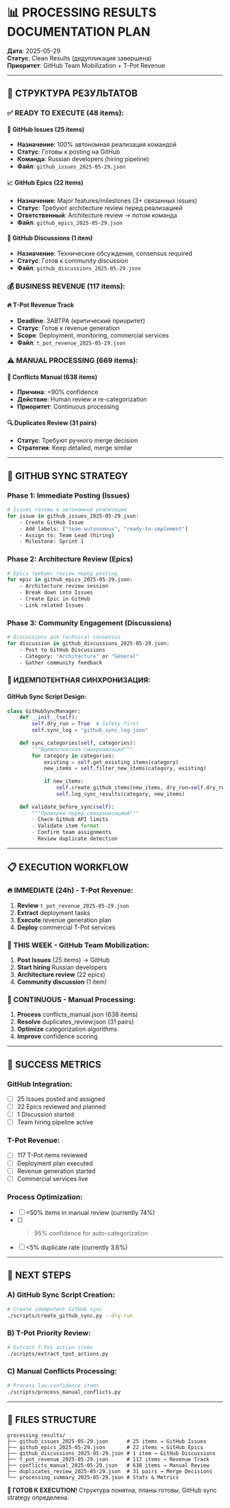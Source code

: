 # 📊 PROCESSING RESULTS DOCUMENTATION PLAN
**Дата**: 2025-05-29  
**Статус**: Clean Results (дедупликация завершена)  
**Приоритет**: GitHub Team Mobilization + T-Pot Revenue

---

## 🎯 СТРУКТУРА РЕЗУЛЬТАТОВ

### **✅ READY TO EXECUTE (48 items):**

#### **🚀 GitHub Issues (25 items)**
- **Назначение**: 100% автономная реализация командой
- **Статус**: Готовы к posting на GitHub
- **Команда**: Russian developers (hiring pipeline)
- **Файл**: `github_issues_2025-05-29.json`

#### **📈 GitHub Epics (22 items)**  
- **Назначение**: Major features/milestones (3+ связанных issues)
- **Статус**: Требуют architecture review перед реализацией
- **Ответственный**: Architecture review → потом команда
- **Файл**: `github_epics_2025-05-29.json`

#### **💬 GitHub Discussions (1 item)**
- **Назначение**: Технические обсуждения, consensus required
- **Статус**: Готов к community discussion
- **Файл**: `github_discussions_2025-05-29.json`

### **💰 BUSINESS REVENUE (117 items):**

#### **🔥 T-Pot Revenue Track**
- **Deadline**: ЗАВТРА (критический приоритет)
- **Статус**: Готов к revenue generation
- **Scope**: Deployment, monitoring, commercial services
- **Файл**: `t_pot_revenue_2025-05-29.json`

### **⚠️ MANUAL PROCESSING (669 items):**

#### **🔄 Conflicts Manual (638 items)**
- **Причина**: <90% confidence
- **Действие**: Human review и re-categorization
- **Приоритет**: Continuous processing

#### **🔍 Duplicates Review (31 pairs)**
- **Статус**: Требуют ручного merge decision
- **Стратегия**: Keep detailed, merge similar

---

## 🚀 GITHUB SYNC STRATEGY

### **Phase 1: Immediate Posting (Issues)**
```bash
# Issues готовы к автономной реализации
for issue in github_issues_2025-05-29.json:
    - Create GitHub Issue
    - Add labels: ["team-autonomous", "ready-to-implement"]
    - Assign to: Team Lead (hiring)
    - Milestone: Sprint 1
```

### **Phase 2: Architecture Review (Epics)**
```bash
# Epics требуют review перед posting
for epic in github_epics_2025-05-29.json:
    - Architecture review session
    - Break down into Issues
    - Create Epic in GitHub
    - Link related Issues
```

### **Phase 3: Community Engagement (Discussions)**
```bash
# Discussions для technical consensus
for discussion in github_discussions_2025-05-29.json:
    - Post to GitHub Discussions
    - Category: "Architecture" or "General"
    - Gather community feedback
```

### **🔄 ИДЕМПОТЕНТНАЯ СИНХРОНИЗАЦИЯ:**

#### **GitHub Sync Script Design:**
```python
class GitHubSyncManager:
    def __init__(self):
        self.dry_run = True  # Safety first
        self.sync_log = "github_sync_log.json"
        
    def sync_categories(self, categories):
        """Идемпотентная синхронизация"""
        for category in categories:
            existing = self.get_existing_items(category)
            new_items = self.filter_new_items(category, existing)
            
            if new_items:
                self.create_github_items(new_items, dry_run=self.dry_run)
                self.log_sync_results(category, new_items)
            
    def validate_before_sync(self):
        """Проверки перед синхронизацией"""
        - Check GitHub API limits
        - Validate item format
        - Confirm team assignments
        - Review duplicate detection
```

---

## 📋 EXECUTION WORKFLOW

### **🔥 IMMEDIATE (24h) - T-Pot Revenue:**
1. **Review** `t_pot_revenue_2025-05-29.json`
2. **Extract** deployment tasks
3. **Execute** revenue generation plan
4. **Deploy** commercial T-Pot services

### **🚀 THIS WEEK - GitHub Team Mobilization:**
1. **Post Issues** (25 items) → GitHub
2. **Start hiring** Russian developers
3. **Architecture review** (22 epics)
4. **Community discussion** (1 item)

### **🔄 CONTINUOUS - Manual Processing:**
1. **Process** conflicts_manual.json (638 items)
2. **Resolve** duplicates_review.json (31 pairs)
3. **Optimize** categorization algorithms
4. **Improve** confidence scoring

---

## 🎯 SUCCESS METRICS

### **GitHub Integration:**
- [ ] 25 Issues posted and assigned
- [ ] 22 Epics reviewed and planned
- [ ] 1 Discussion started
- [ ] Team hiring pipeline active

### **T-Pot Revenue:**
- [ ] 117 T-Pot items reviewed
- [ ] Deployment plan executed
- [ ] Revenue generation started
- [ ] Commercial services live

### **Process Optimization:**
- [ ] <50% items in manual review (currently 74%)
- [ ] >95% confidence for auto-categorization
- [ ] <5% duplicate rate (currently 3.6%)

---

## 🔧 NEXT STEPS

### **A) GitHub Sync Script Creation:**
```bash
# Create idempotent GitHub sync
./scripts/create_github_sync.py --dry-run
```

### **B) T-Pot Priority Review:**
```bash
# Extract T-Pot action items
./scripts/extract_tpot_actions.py
```

### **C) Manual Conflicts Processing:**
```bash
# Process low-confidence items
./scripts/process_manual_conflicts.py
```

---

## 📂 FILES STRUCTURE

```
processing_results/
├── github_issues_2025-05-29.json      # 25 items → GitHub Issues
├── github_epics_2025-05-29.json       # 22 items → GitHub Epics  
├── github_discussions_2025-05-29.json # 1 item → GitHub Discussions
├── t_pot_revenue_2025-05-29.json      # 117 items → Revenue Track
├── conflicts_manual_2025-05-29.json   # 638 items → Manual Review
├── duplicates_review_2025-05-29.json  # 31 pairs → Merge Decisions
└── processing_summary_2025-05-29.json # Stats & Metrics
```

**🚀 ГОТОВ К EXECUTION!** Структура понятна, планы готовы, GitHub sync strategy определена. 